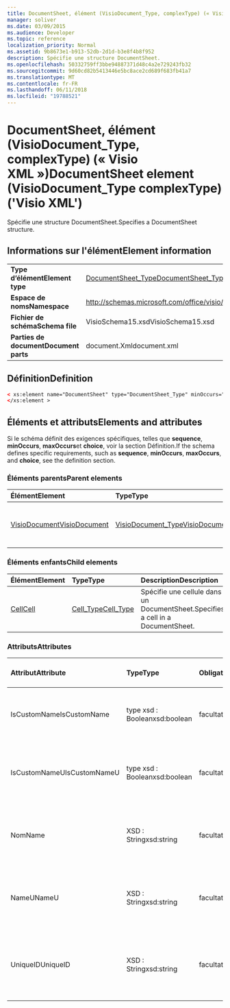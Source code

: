 ```yaml
---
title: DocumentSheet, élément (VisioDocument_Type, complexType) (« Visio XML »)
manager: soliver
ms.date: 03/09/2015
ms.audience: Developer
ms.topic: reference
localization_priority: Normal
ms.assetid: 9b8673e1-b913-52db-2d1d-b3e8f4b8f952
description: Spécifie une structure DocumentSheet.
ms.openlocfilehash: 50332759ff3bbe94887371d48c4a2e729243fb32
ms.sourcegitcommit: 9d60cd82b5413446e5bc8ace2cd689f683fb41a7
ms.translationtype: MT
ms.contentlocale: fr-FR
ms.lasthandoff: 06/11/2018
ms.locfileid: "19788521"
---
```

# <a name="documentsheet-element-visiodocumenttype-complextype-visio-xml"></a><span data-ttu-id="4efdd-103">DocumentSheet, élément (VisioDocument_Type, complexType) (« Visio XML »)</span><span class="sxs-lookup"><span data-stu-id="4efdd-103">DocumentSheet element (VisioDocument_Type complexType) ('Visio XML')</span></span>

<span data-ttu-id="4efdd-104">Spécifie une structure DocumentSheet.</span><span class="sxs-lookup"><span data-stu-id="4efdd-104">Specifies a DocumentSheet structure.</span></span>
  
## <a name="element-information"></a><span data-ttu-id="4efdd-105">Informations sur l'élément</span><span class="sxs-lookup"><span data-stu-id="4efdd-105">Element information</span></span>

|||
|:-----|:-----|
|<span data-ttu-id="4efdd-106">**Type d’élément**</span><span class="sxs-lookup"><span data-stu-id="4efdd-106">**Element type**</span></span> <br/> |[<span data-ttu-id="4efdd-107">DocumentSheet_Type</span><span class="sxs-lookup"><span data-stu-id="4efdd-107">DocumentSheet_Type</span></span>](documentsheet_type-complextypevisio-xml.md) <br/> |
|<span data-ttu-id="4efdd-108">**Espace de noms**</span><span class="sxs-lookup"><span data-stu-id="4efdd-108">**Namespace**</span></span> <br/> |http://schemas.microsoft.com/office/visio/2012/main  <br/> |
|<span data-ttu-id="4efdd-109">**Fichier de schéma**</span><span class="sxs-lookup"><span data-stu-id="4efdd-109">**Schema file**</span></span> <br/> |<span data-ttu-id="4efdd-110">VisioSchema15.xsd</span><span class="sxs-lookup"><span data-stu-id="4efdd-110">VisioSchema15.xsd</span></span>  <br/> |
|<span data-ttu-id="4efdd-111">**Parties de document**</span><span class="sxs-lookup"><span data-stu-id="4efdd-111">**Document parts**</span></span> <br/> |<span data-ttu-id="4efdd-112">document.Xml</span><span class="sxs-lookup"><span data-stu-id="4efdd-112">document.xml</span></span>  <br/> |
   
## <a name="definition"></a><span data-ttu-id="4efdd-113">Définition</span><span class="sxs-lookup"><span data-stu-id="4efdd-113">Definition</span></span>

```XML
< xs:element name="DocumentSheet" type="DocumentSheet_Type" minOccurs="0" maxOccurs="1" >
</xs:element >
```

## <a name="elements-and-attributes"></a><span data-ttu-id="4efdd-114">Éléments et attributs</span><span class="sxs-lookup"><span data-stu-id="4efdd-114">Elements and attributes</span></span>

<span data-ttu-id="4efdd-115">Si le schéma définit des exigences spécifiques, telles que **sequence**, **minOccurs**, **maxOccurs**et **choice**, voir la section Définition.</span><span class="sxs-lookup"><span data-stu-id="4efdd-115">If the schema defines specific requirements, such as **sequence**, **minOccurs**, **maxOccurs**, and **choice**, see the definition section.</span></span> 
  
### <a name="parent-elements"></a><span data-ttu-id="4efdd-116">Éléments parents</span><span class="sxs-lookup"><span data-stu-id="4efdd-116">Parent elements</span></span>

|<span data-ttu-id="4efdd-117">**Élément**</span><span class="sxs-lookup"><span data-stu-id="4efdd-117">**Element**</span></span>|<span data-ttu-id="4efdd-118">**Type**</span><span class="sxs-lookup"><span data-stu-id="4efdd-118">**Type**</span></span>|<span data-ttu-id="4efdd-119">**Description**</span><span class="sxs-lookup"><span data-stu-id="4efdd-119">**Description**</span></span>|
|:-----|:-----|:-----|
|[<span data-ttu-id="4efdd-120">VisioDocument</span><span class="sxs-lookup"><span data-stu-id="4efdd-120">VisioDocument</span></span>](visiodocument-elementvisio-xml.md) <br/> |[<span data-ttu-id="4efdd-121">VisioDocument_Type</span><span class="sxs-lookup"><span data-stu-id="4efdd-121">VisioDocument_Type</span></span>](visiodocument_type-complextypevisio-xml.md) <br/> |<span data-ttu-id="4efdd-122">L’élément racine d’un document Microsoft Visio.</span><span class="sxs-lookup"><span data-stu-id="4efdd-122">The root element of a Microsoft Visio document.</span></span>  <br/> |
   
### <a name="child-elements"></a><span data-ttu-id="4efdd-123">Éléments enfants</span><span class="sxs-lookup"><span data-stu-id="4efdd-123">Child elements</span></span>

|<span data-ttu-id="4efdd-124">**Élément**</span><span class="sxs-lookup"><span data-stu-id="4efdd-124">**Element**</span></span>|<span data-ttu-id="4efdd-125">**Type**</span><span class="sxs-lookup"><span data-stu-id="4efdd-125">**Type**</span></span>|<span data-ttu-id="4efdd-126">**Description**</span><span class="sxs-lookup"><span data-stu-id="4efdd-126">**Description**</span></span>|
|:-----|:-----|:-----|
|[<span data-ttu-id="4efdd-127">Cell</span><span class="sxs-lookup"><span data-stu-id="4efdd-127">Cell</span></span>](cell-elementvisio-xml.md) <br/> |[<span data-ttu-id="4efdd-128">Cell_Type</span><span class="sxs-lookup"><span data-stu-id="4efdd-128">Cell_Type</span></span>](cell_type-complextypevisio-xml.md) <br/> |<span data-ttu-id="4efdd-129">Spécifie une cellule dans un DocumentSheet.</span><span class="sxs-lookup"><span data-stu-id="4efdd-129">Specifies a cell in a DocumentSheet.</span></span>  <br/> |
   
### <a name="attributes"></a><span data-ttu-id="4efdd-130">Attributs</span><span class="sxs-lookup"><span data-stu-id="4efdd-130">Attributes</span></span>

|<span data-ttu-id="4efdd-131">**Attribut**</span><span class="sxs-lookup"><span data-stu-id="4efdd-131">**Attribute**</span></span>|<span data-ttu-id="4efdd-132">**Type**</span><span class="sxs-lookup"><span data-stu-id="4efdd-132">**Type**</span></span>|<span data-ttu-id="4efdd-133">**Obligatoire**</span><span class="sxs-lookup"><span data-stu-id="4efdd-133">**Required**</span></span>|<span data-ttu-id="4efdd-134">**Description**</span><span class="sxs-lookup"><span data-stu-id="4efdd-134">**Description**</span></span>|<span data-ttu-id="4efdd-135">**Valeurs possibles**</span><span class="sxs-lookup"><span data-stu-id="4efdd-135">**Possible values**</span></span>|
|:-----|:-----|:-----|:-----|:-----|
|<span data-ttu-id="4efdd-136">IsCustomName</span><span class="sxs-lookup"><span data-stu-id="4efdd-136">IsCustomName</span></span>  <br/> |<span data-ttu-id="4efdd-137">type xsd : Boolean</span><span class="sxs-lookup"><span data-stu-id="4efdd-137">xsd:boolean</span></span>  <br/> |<span data-ttu-id="4efdd-138">facultatif</span><span class="sxs-lookup"><span data-stu-id="4efdd-138">optional</span></span>  <br/> |<span data-ttu-id="4efdd-139">Indique si le nom a été personnalisé par l’utilisateur.</span><span class="sxs-lookup"><span data-stu-id="4efdd-139">Describes whether the name has been customized by the user.</span></span>  <br/> |<span data-ttu-id="4efdd-140">Valeurs du type de type xsd : Boolean.</span><span class="sxs-lookup"><span data-stu-id="4efdd-140">Values of the xsd:Boolean type.</span></span>  <br/> |
|<span data-ttu-id="4efdd-141">IsCustomNameU</span><span class="sxs-lookup"><span data-stu-id="4efdd-141">IsCustomNameU</span></span>  <br/> |<span data-ttu-id="4efdd-142">type xsd : Boolean</span><span class="sxs-lookup"><span data-stu-id="4efdd-142">xsd:boolean</span></span>  <br/> |<span data-ttu-id="4efdd-143">facultatif</span><span class="sxs-lookup"><span data-stu-id="4efdd-143">optional</span></span>  <br/> |<span data-ttu-id="4efdd-144">Indique si le nom universel a été personnalisé par l’utilisateur.</span><span class="sxs-lookup"><span data-stu-id="4efdd-144">Describes whether the universal name has been customized by the user.</span></span>  <br/> |<span data-ttu-id="4efdd-145">Valeurs du type de type xsd : Boolean.</span><span class="sxs-lookup"><span data-stu-id="4efdd-145">Values of the xsd:Boolean type.</span></span>  <br/> |
|<span data-ttu-id="4efdd-146">Nom</span><span class="sxs-lookup"><span data-stu-id="4efdd-146">Name</span></span>  <br/> |<span data-ttu-id="4efdd-147">XSD : String</span><span class="sxs-lookup"><span data-stu-id="4efdd-147">xsd:string</span></span>  <br/> |<span data-ttu-id="4efdd-148">facultatif</span><span class="sxs-lookup"><span data-stu-id="4efdd-148">optional</span></span>  <br/> |<span data-ttu-id="4efdd-149">Spécifie le nom dépendant de la langue de la propriété DocumentSheet.</span><span class="sxs-lookup"><span data-stu-id="4efdd-149">Specifies the language-dependent name of the DocumentSheet.</span></span>  <br/> |<span data-ttu-id="4efdd-150">Valeurs du type xsd : String.</span><span class="sxs-lookup"><span data-stu-id="4efdd-150">Values of the xsd:string type.</span></span>  <br/> |
|<span data-ttu-id="4efdd-151">NameU</span><span class="sxs-lookup"><span data-stu-id="4efdd-151">NameU</span></span>  <br/> |<span data-ttu-id="4efdd-152">XSD : String</span><span class="sxs-lookup"><span data-stu-id="4efdd-152">xsd:string</span></span>  <br/> |<span data-ttu-id="4efdd-153">facultatif</span><span class="sxs-lookup"><span data-stu-id="4efdd-153">optional</span></span>  <br/> |<span data-ttu-id="4efdd-154">Spécifie le nom indépendant du langage de la propriété DocumentSheet.</span><span class="sxs-lookup"><span data-stu-id="4efdd-154">Specifies the language- independent name of the DocumentSheet.</span></span>  <br/> |<span data-ttu-id="4efdd-155">Valeurs du type xsd : String.</span><span class="sxs-lookup"><span data-stu-id="4efdd-155">Values of the xsd:string type.</span></span>  <br/> |
|<span data-ttu-id="4efdd-156">UniqueID</span><span class="sxs-lookup"><span data-stu-id="4efdd-156">UniqueID</span></span>  <br/> |<span data-ttu-id="4efdd-157">XSD : String</span><span class="sxs-lookup"><span data-stu-id="4efdd-157">xsd:string</span></span>  <br/> |<span data-ttu-id="4efdd-158">facultatif</span><span class="sxs-lookup"><span data-stu-id="4efdd-158">optional</span></span>  <br/> |<span data-ttu-id="4efdd-159">Valeur string facultative.</span><span class="sxs-lookup"><span data-stu-id="4efdd-159">Optional string.</span></span> <span data-ttu-id="4efdd-160">Un GUID (identificateur global unique) qui identifie la forme.</span><span class="sxs-lookup"><span data-stu-id="4efdd-160">A GUID (globally unique identifier) identifying the shape.</span></span>  <br/> |<span data-ttu-id="4efdd-161">Valeurs du type xsd : String.</span><span class="sxs-lookup"><span data-stu-id="4efdd-161">Values of the xsd:string type.</span></span>  <br/> |
   

